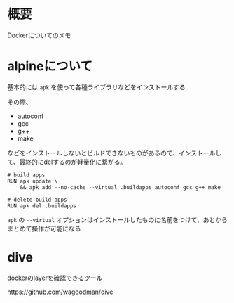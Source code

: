 # 概要

Dockerについてのメモ

# alpineについて

基本的には `apk` を使って各種ライブラリなどをインストールする

その際、
- autoconf
- gcc
- g++
- make

などをインストールしないとビルドできないものがあるので、インストールして、最終的にdelするのが軽量化に繋がる。

```
# build apps
RUN apk update \
    && apk add --no-cache --virtual .buildapps autoconf gcc g++ make

# delete build apps
RUN apk del .buildapps
```

`apk` の `--virtual` オプションはインストールしたものに名前をつけて、あとからまとめて操作が可能になる

# dive

dockerのlayerを確認できるツール

https://github.com/wagoodman/dive

